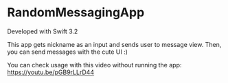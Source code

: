 # RandomMessagingApp

Developed with Swift 3.2

This app gets nickname as an input and sends user to message view. Then, you can send messages with the cute UI :)

You can check usage with this video without running the app: https://youtu.be/pGB9rLLrD44

